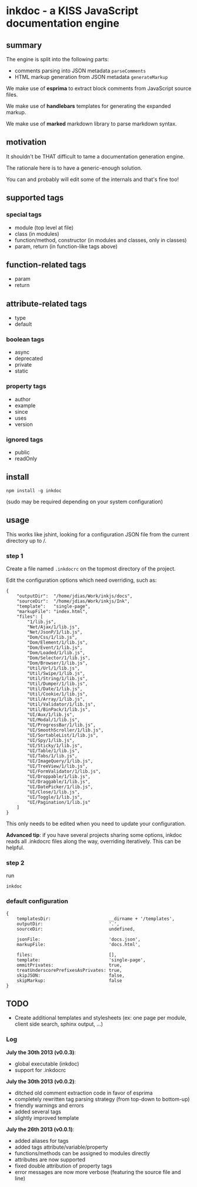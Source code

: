 # inkdoc - a KISS JavaScript documentation engine



## summary

The engine is split into the following parts:

* comments parsing into JSON metadata `parseComments`
* HTML markup generation from JSON metadata `generateMarkup`

We make use of **esprima** to extract block comments from JavaScript source files.

We make use of **handlebars** templates for generating the expanded markup.

We make use of **marked** markdown library to parse markdown syntax.



## motivation

It shouldn't be THAT difficult to tame a documentation generation engine.

The rationale here is to have a generic-enough solution.

You can and probably will edit some of the internals and that's fine too!



## supported tags

### special tags

* module (top level at file)
* class (in modules)
* function/method, constructor (in modules and classes, only in classes)
* param, return (in function-like tags above)


## function-related tags

* param
* return


## attribute-related tags

* type
* default


### boolean tags

* async
* deprecated
* private
* static


### property tags

* author
* example
* since
* uses
* version


### ignored tags

* public
* readOnly



## install

`npm install -g inkdoc`

(sudo may be required depending on your system configuration)



## usage

This works like jshint, looking for a configuration JSON file from the current directory up to /.


### step 1

Create a file named `.inkdocrc` on the topmost directory of the project.

Edit the configuration options which need overriding, such as:

```
{
    "outputDir":  "/home/jdias/Work/inkjs/docs",
    "sourceDir":  "/home/jdias/Work/inkjs/Ink",
    "template":   "single-page",
    "markupFile": "index.html",
    "files": [
        "1/lib.js",
        "Net/Ajax/1/lib.js",
        "Net/JsonP/1/lib.js",
        "Dom/Css/1/lib.js",
        "Dom/Element/1/lib.js",
        "Dom/Event/1/lib.js",
        "Dom/Loaded/1/lib.js",
        "Dom/Selector/1/lib.js",
        "Dom/Browser/1/lib.js",
        "Util/Url/1/lib.js",
        "Util/Swipe/1/lib.js",
        "Util/String/1/lib.js",
        "Util/Dumper/1/lib.js",
        "Util/Date/1/lib.js",
        "Util/Cookie/1/lib.js",
        "Util/Array/1/lib.js",
        "Util/Validator/1/lib.js",
        "Util/BinPack/1/lib.js",
        "UI/Aux/1/lib.js",
        "UI/Modal/1/lib.js",
        "UI/ProgressBar/1/lib.js",
        "UI/SmoothScroller/1/lib.js",
        "UI/SortableList/1/lib.js",
        "UI/Spy/1/lib.js",
        "UI/Sticky/1/lib.js",
        "UI/Table/1/lib.js",
        "UI/Tabs/1/lib.js",
        "UI/ImageQuery/1/lib.js",
        "UI/TreeView/1/lib.js",
        "UI/FormValidator/1/lib.js",
        "UI/Droppable/1/lib.js",
        "UI/Draggable/1/lib.js",
        "UI/DatePicker/1/lib.js",
        "UI/Close/1/lib.js",
        "UI/Toggle/1/lib.js",
        "UI/Pagination/1/lib.js"
    ]
}
```

This only needs to be edited when you need to update your configuration.

**Advanced tip**: if you have several projects sharing some options, inkdoc reads all .inkdocrc files along the way, overriding iteratively. This can be helpful.


### step 2

run

    inkdoc



### default configuration

```
{
    templatesDir:                      __dirname + '/templates',
    outputDir:                         '.',
    sourceDir:                         undefined,

    jsonFile:                          'docs.json',
    markupFile:                        'docs.html',

    files:                             [],
    template:                          'single-page',
    ommitPrivates:                     true,
    treatUnderscorePrefixesAsPrivates: true,
    skipJSON:                          false,
    skipMarkup:                        false
}
```

## TODO

* Create additional templates and stylesheets (ex: one page per module, client side search, sphinx output, ...)



### Log

**July the 30th 2013 (v0.0.3)**:

* global executable (inkdoc)
* support for .inkdocrc


**July the 30th 2013 (v0.0.2)**:

* ditched old comment extraction code in favor of esprima
* completely rewritten tag parsing strategy (from top-down to bottom-up)
* friendly warnings and errors
* added several tags
* slightly improved template


**July the 26th 2013 (v0.0.1)**:

* added aliases for tags
* added tags attribute/variable/property
* functions/methods can be assigned to modules directly
* attributes are now supported
* fixed double attribution of property tags
* error messages are now more verbose (featuring the source file and line)
